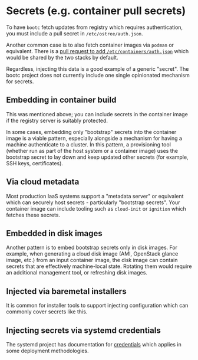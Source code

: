 
# Secrets (e.g. container pull secrets)

To have `bootc` fetch updates from registry which requires authentication,
you must include a pull secret in `/etc/ostree/auth.json`.

Another common case is to also fetch container images via
`podman` or equivalent.  There is a [pull request to add `/etc/containers/auth.json`](https://github.com/containers/image/pull/1746)
which would be shared by the two stacks by default.

Regardless, injecting this data is a good example of a generic
"secret".  The bootc project does not currently include one
single opinionated mechanism for secrets.

## Embedding in container build

This was mentioned above; you can include secrets in
the container image if the registry server is suitably protected.

In some cases, embedding only "bootstrap" secrets into the container
image is a viable pattern, especially alongside a mechanism for
having a machine authenticate to a cluster.   In this pattern,
a provisioning tool (whether run as part of the host system
or a container image) uses the bootstrap secret to lay down
and keep updated other secrets (for example, SSH keys,
certificates).

## Via cloud metadata

Most production IaaS systems support a "metadata server" or equivalent
which can securely host secrets - particularly "bootstrap secrets".
Your container image can include tooling such as `cloud-init`
or `ignition` which fetches these secrets.

## Embedded in disk images

Another pattern is to embed bootstrap secrets only in disk images.
For example, when generating a cloud disk image (AMI, OpenStack glance image, etc.)
from an input container image, the disk image can contain secrets that
are effectively machine-local state.  Rotating them would
require an additional management tool, or refreshing disk images.

## Injected via baremetal installers

It is common for installer tools to support injecting configuration
which can commonly cover secrets like this.

## Injecting secrets via systemd credentials

The systemd project has documentation for [credentials](https://systemd.io/CREDENTIALS/)
which applies in some deployment methodologies.
